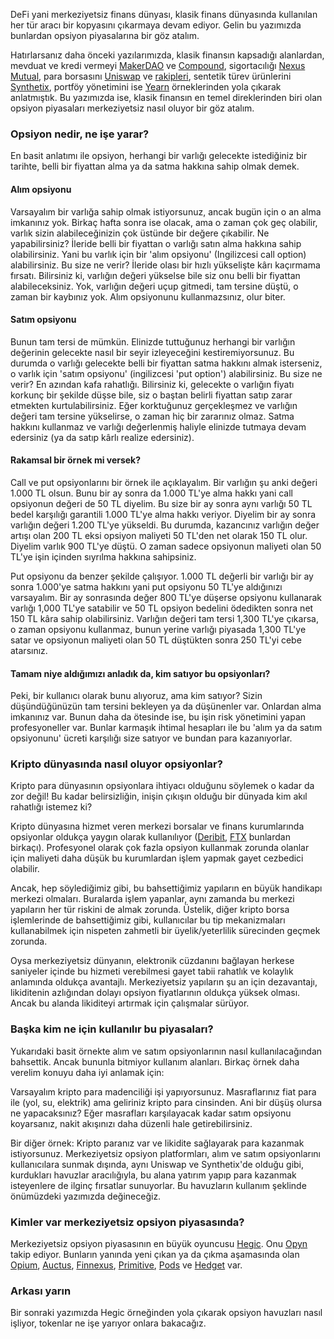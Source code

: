 DeFi yani merkeziyetsiz finans dünyası, klasik finans dünyasında kullanılan her tür aracı bir kopyasını çıkarmaya devam ediyor. Gelin bu yazımızda bunlardan opsiyon piyasalarına bir göz atalım. 

Hatırlarsanız daha önceki yazılarımızda, klasik finansın kapsadığı alanlardan, mevduat ve kredi vermeyi [MakerDAO](https://medium.com/turansert/merkeziyetsiz-finans-ve-maker-dao-bir-y%C4%B1lda-neler-de%C4%9Fi%C5%9Fti-f133e9cd4007) ve [Compound](https://www.btchaber.com/klasik-bankaciligin-rakibi-compound/), sigortacılığı [Nexus Mutual](https://www.btchaber.com/defi-sigortasi-nexus-mutual/), para borsasını [Uniswap](https://www.btchaber.com/nedir-bu-uniswap/) ve [rakipleri](https://www.btchaber.com/uniswap-rakipleri-curve-balancer-ve-sushiswap/), sentetik türev ürünlerini [Synthetix](https://www.btchaber.com/defi-turev-piyasasi-synthetix-nasil-calisiyor/), portföy yönetimini ise [Yearn](https://www.btchaber.com/merkeziyetsiz-portfoy-yonetimi-platformu-yearn-finance/) örneklerinden yola çıkarak anlatmıştık. Bu yazımızda ise, klasik finansın en temel direklerinden biri olan opsiyon piyasaları merkeziyetsiz nasıl oluyor bir göz atalım. 

### Opsiyon nedir, ne işe yarar?
En basit anlatımı ile opsiyon, herhangi bir varlığı gelecekte istediğiniz bir tarihte, belli bir fiyattan alma ya da satma hakkına sahip olmak demek. 

#### Alım opsiyonu
Varsayalım bir varlığa sahip olmak istiyorsunuz, ancak bugün için o an alma imkanınız yok. Birkaç hafta sonra ise olacak, ama o zaman çok geç olabilir, varlık sizin alabileceğinizin çok üstünde bir değere çıkabilir. Ne yapabilirsiniz? İleride belli bir fiyattan o varlığı satın alma hakkına sahip olabilirsiniz. Yani bu varlık için bir 'alım opsiyonu' (Ingilizcesi call option) alabilirsiniz. Bu size ne verir? İleride olası bir hızlı yükselişte kârı kaçırmama fırsatı. Bilirsiniz ki, varlığın değeri yükselse bile siz onu belli bir fiyattan alabileceksiniz. Yok, varlığın değeri uçup gitmedi, tam tersine düştü, o zaman bir kaybınız yok. Alım opsiyonunu kullanmazsınız, olur biter.

#### Satım opsiyonu 
Bunun tam tersi de mümkün. Elinizde tuttuğunuz herhangi bir varlığın değerinin gelecekte nasıl bir seyir izleyeceğini kestiremiyorsunuz. Bu durumda o varlığı gelecekte belli bir fiyattan satma hakkını almak isterseniz, o varlık için  'satım opsiyonu' (ingilizcesi 'put option') alabilirsiniz. Bu size ne verir? En azından kafa rahatlığı. Bilirsiniz ki, gelecekte o varlığın fiyatı korkunç bir şekilde düşse bile, siz o baştan belirli fiyattan satıp zarar etmekten kurtulabilirsiniz. Eğer korktuğunuz gerçekleşmez ve varlığın değeri tam tersine yükselirse, o zaman hiç bir zararınız olmaz. Satma hakkını kullanmaz ve varlığı değerlenmiş haliyle elinizde tutmaya devam edersiniz (ya da satıp kârlı realize edersiniz).

#### Rakamsal bir örnek mi versek?
Call ve put opsiyonlarını bir örnek ile açıklayalım. Bir varlığın şu anki değeri 1.000 TL olsun. Bunu bir ay sonra da 1.000 TL'ye alma hakkı yani call opsiyonun değeri de 50 TL diyelim. Bu size bir ay sonra aynı varlığı 50 TL bedel karşılığı garantili 1.000 TL'ye alma hakkı veriyor. Diyelim bir ay sonra varlığın değeri 1.200 TL'ye yükseldi. Bu durumda, kazancınız varlığın değer artışı olan 200 TL eksi opsiyon maliyeti 50 TL'den net olarak 150 TL olur. Diyelim varlık 900 TL'ye düştü. O zaman sadece opsiyonun maliyeti olan 50 TL'ye işin içinden sıyrılma hakkına sahipsiniz. 

Put opsiyonu da benzer şekilde çalışıyor. 1.000 TL değerli bir varlığı bir ay sonra 1.000'ye satma hakkını yani put opsiyonu 50 TL'ye aldığınızı varsayalım. Bir ay sonrasında değer 800 TL'ye düşerse opsiyonu kullanarak varlığı 1,000 TL'ye satabilir ve 50 TL opsiyon bedelini ödedikten sonra net 150 TL kâra sahip olabilirsiniz. Varlığın değeri tam tersi 1,300 TL'ye çıkarsa, o zaman opsiyonu kullanmaz, bunun yerine varlığı piyasada 1,300 TL'ye satar ve opsiyonun maliyeti olan 50 TL düştükten sonra 250 TL'yi cebe atarsınız. 

#### Tamam niye aldığımızı anladık da, kim satıyor bu opsiyonları?
Peki, bir kullanıcı olarak bunu alıyoruz, ama kim satıyor? Sizin düşündüğünüzün tam tersini bekleyen ya da düşünenler var. Onlardan alma imkanınız var. Bunun daha da ötesinde ise, bu işin risk yönetimini yapan profesyoneller var. Bunlar karmaşık ihtimal hesapları ile bu 'alım ya da satım opsiyonunu' ücreti karşılığı size satıyor ve bundan para kazanıyorlar.

### Kripto dünyasında nasıl oluyor opsiyonlar?
Kripto para dünyasının opsiyonlara ihtiyacı olduğunu söylemek o kadar da zor değil! Bu kadar belirsizliğin, inişin çıkışın olduğu bir dünyada kim akıl rahatlığı istemez ki?

Kripto dünyasına hizmet veren merkezi borsalar ve finans kurumlarında opsiyonlar oldukça yaygın olarak kullanılıyor ([Deribit](https://www.deribit.com), [FTX](https://ftx.com) bunlardan birkaçı). Profesyonel olarak çok fazla opsiyon kullanmak zorunda olanlar için maliyeti daha düşük bu kurumlardan işlem yapmak gayet cezbedici olabilir.

Ancak, hep söylediğimiz gibi, bu bahsettiğimiz yapıların en büyük handikapı merkezi olmaları. Buralarda işlem yapanlar, aynı zamanda bu merkezi yapıların her tür riskini de almak zorunda. Üstelik, diğer kripto borsa işlemlerinde de bahsettiğimiz gibi, kullanıcılar bu tip mekanizmaları kullanabilmek için nispeten zahmetli bir üyelik/yeterlilik sürecinden geçmek zorunda. 

Oysa merkeziyetsiz dünyanın, elektronik cüzdanını bağlayan herkese saniyeler içinde bu hizmeti verebilmesi gayet tabii rahatlık ve kolaylık anlamında oldukça avantajlı.  Merkeziyetsiz yapıların şu an için dezavantajı, likiditenin azlığından dolayı opsiyon fiyatlarının oldukça yüksek olması. Ancak bu alanda likiditeyi artırmak için çalışmalar sürüyor. 

### Başka kim ne için kullanılır bu piyasaları?
Yukarıdaki basit örnekte alım ve satım opsiyonlarının nasıl kullanılacağından bahsettik. Ancak bununla bitmiyor kullanım alanları. Birkaç örnek daha verelim konuyu daha iyi anlamak için:

Varsayalım kripto para madenciliği işi yapıyorsunuz. Masraflarınız fiat para ile (yol, su, elektrik) ama geliriniz kripto para cinsinden. Ani bir düşüş olursa ne yapacaksınız? Eğer masrafları karşılayacak kadar satım opsiyonu koyarsanız, nakit akışınızı daha düzenli hale getirebilirsiniz. 

Bir diğer örnek: Kripto paranız var ve likidite sağlayarak para kazanmak istiyorsunuz. Merkeziyetsiz opsiyon platformları, alım ve satım opsiyonlarını kullanıcılara sunmak dışında, aynı Uniswap ve Synthetix'de olduğu gibi, kurdukları havuzlar aracılığıyla, bu alana yatırım yapıp para kazanmak isteyenlere de ilginç fırsatlar sunuyorlar. Bu havuzların kullanım şeklinde önümüzdeki yazımızda değineceğiz. 

### Kimler var merkeziyetsiz opsiyon piyasasında?
Merkeziyetsiz opsiyon piyasasının en büyük oyuncusu [Hegic](https://www.hegic.co/). Onu [Opyn](https://opyn.co/#/) takip ediyor. Bunların yanında yeni çıkan ya da çıkma aşamasında olan [Opium](https://opium.network), [Auctus](https://auctus.org),  [Finnexus](https://finnexus.io/#/), [Primitive](https://primitive.finance), [Pods](https://www.pods.finance) ve [Hedget](https://hedget.com) var. 

### Arkası yarın
Bir sonraki yazımızda Hegic örneğinden yola çıkarak opsiyon havuzları nasıl işliyor, tokenlar ne işe yarıyor onlara bakacağız. 
